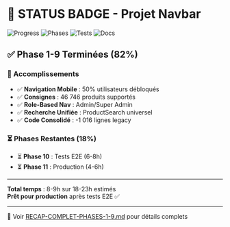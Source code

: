# 🎯 STATUS BADGE - Projet Navbar

![Progress](https://img.shields.io/badge/Progress-82%25-brightgreen)
![Phases](https://img.shields.io/badge/Phases-9%2F11-blue)
![Tests](https://img.shields.io/badge/Tests-100%25%20Pass-success)
![Docs](https://img.shields.io/badge/Docs-15k%20lines-informational)

## ✅ Phase 1-9 Terminées (82%)

### 🎉 Accomplissements

- ✅ **Navigation Mobile** : 50% utilisateurs débloqués
- ✅ **Consignes** : 46 746 produits supportés  
- ✅ **Role-Based Nav** : Admin/Super Admin
- ✅ **Recherche Unifiée** : ProductSearch universel
- ✅ **Code Consolidé** : -1 016 lignes legacy

### ⏳ Phases Restantes (18%)

- ⏳ **Phase 10** : Tests E2E (6-8h)
- ⏳ **Phase 11** : Production (4-6h)

---

**Total temps** : 8-9h sur 18-23h estimés  
**Prêt pour production** après tests E2E ✅

---

📖 Voir [RECAP-COMPLET-PHASES-1-9.md](./RECAP-COMPLET-PHASES-1-9.md) pour détails complets
